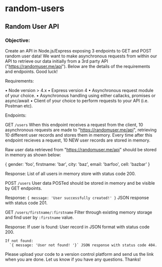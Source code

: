# random-users

## Random User API

### Objective:


Create an API in Node.js/Express exposing 3 endpoints to GET and POST random user data!
We want to make asynchronous requests from within our API to retrieve our data initially from a 3rd party API ("https://randomuser.me/api").
Below are the details of the requirements and endpoints. Good luck!

Requirements:

• Node version > 4.x
• Express version 4
• Asynchronous request module of your choice.
• Asynchronous handling using either callacks, promises or async/await
• Client of your choice to perform requests to your API (i.e. Postman etc).

Endpoints:

GET `/users`
  When this endpoint receives a request from the client, 10 asynchronous requests are made to "https://randomuser.me/api",
  retrieving 10 different user records and stores them in memory. Every time after this endpoint recieves a request,
  10 NEW user records are stored in memory.

  Raw user data retrieved from "https://randomuser.me/api" should be stored in memory as shown below:

  {
    gender: 'foo',
    firstname: 'bar',
    city: 'baz',
    email: 'barfoo',
    cell: 'bazbar'
  }

 Response:
    List of all users in memory store with status code 200.

POST `/users`
  User data POSTed should be stored in memory and be visible by GET endpoints.

  Response:
    `{ message: 'User successfully created!' }` JSON response with status code 201.

GET `/users/firstname/:firstname`
  Filter through existing memory storage and find user by `:firstname` value.

  Response:
    If user is found:
      User record in JSON format with status code 200.

    If not found:
      `{ message: 'User not found! '}` JSON response with status code 404.

Please upload your code to a version control platform and send us the link when you are done.
Let us know if you have any questions. Thanks!
